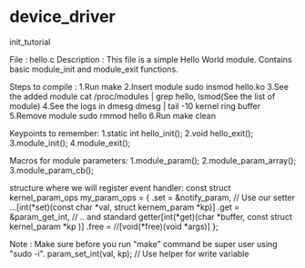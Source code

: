 # device_driver
init_tutorial

File : hello.c
Description :
		This file is a simple Hello World module. 
		Contains basic module_init and module_exit functions.
		
Steps to compile :
1.Run				make
2.Insert module			sudo insmod hello.ko
3.See the added module		cat /proc/modules | grep hello, lsmod(See the list of module)
4.See the logs in dmesg 	dmesg | tail -10
  kernel ring buffer	
5.Remove module			sudo rmmod hello
6.Run				make clean


Keypoints to remember:
1.static int hello_init();
2.void hello_exit();
3.module_init();
4.module_exit();

Macros for module parameters:
1.module_param();
2.module_param_array();
3.module_param_cb();

structure where we will register event handler:
const struct kernel_param_ops my_param_ops = 
{
        .set = &notify_param, // Use our setter ...[int(*set)(const char *val, struct kernem_param *kp)]
        .get = &param_get_int, // .. and standard getter[int(*get)(char *buffer, const struct kernel_param *kp )]
	.free = //[void(*free)(void *args)]
};


Note : 
	Make sure before you run "make" command be super user using "sudo -i".
	param_set_int(val, kp); // Use helper for write variable


